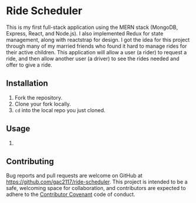 # Ride Scheduler

This is my first full-stack application using the MERN stack (MongoDB, Express, React, and Node.js). I also implemented Redux for state management, along with reactstrap for design. I got the idea for this project through many of my married friends who found it hard to manage rides for their active children. This application will allow a user (a rider) to request a ride, and then allow another user (a driver) to see the rides needed and offer to give a ride.

## Installation

1. Fork the repository.
2. Clone your fork locally.
3. `cd` into the local repo you just cloned.

## Usage

1.

## Contributing

Bug reports and pull requests are welcome on GitHub at https://github.com/gac2117/ride-scheduler. This project is intended to be a safe, welcoming space for collaboration, and contributors are expected to adhere to the [Contributor Covenant](http://contributor-covenant.org) code of conduct.
